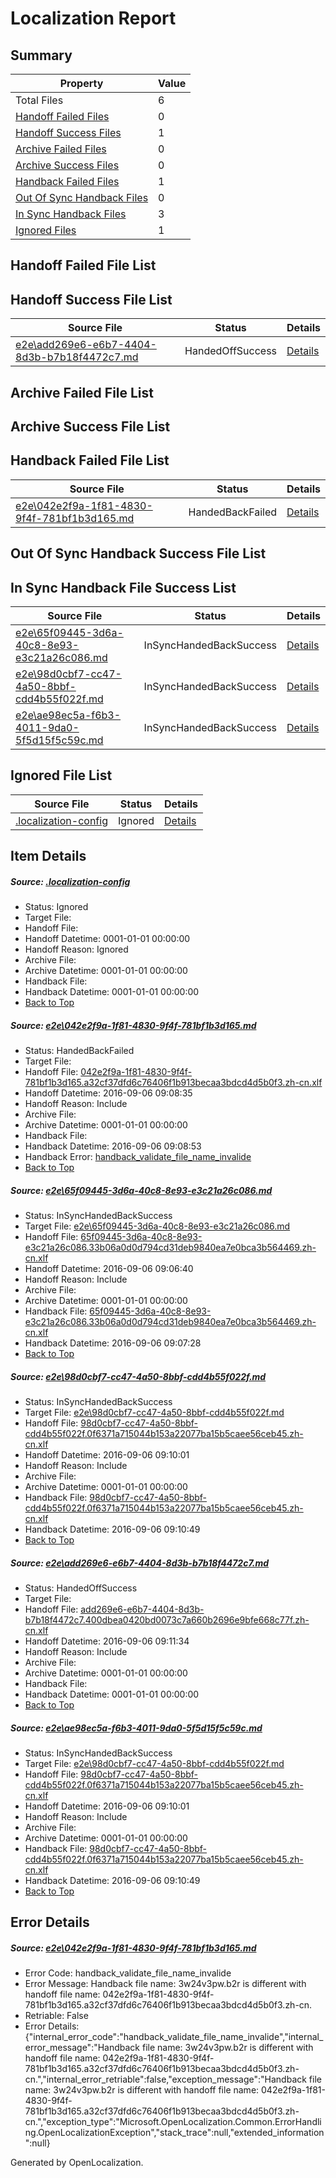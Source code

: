 # <a name='report-top'></a> Localization Report

## Summary
 Property | Value 
 -------- | ----- 
 Total Files | 6
[ Handoff Failed Files ](#handoff-failed-list)| 0
[ Handoff Success Files ](#handoff-success-list)| 1
[ Archive Failed Files ](#archive-failed-list)| 0
[ Archive Success Files ](#archive-success-list)| 0
[ Handback Failed Files ](#handback-failed-list)| 1
[ Out Of Sync Handback Files ](#outofsync-handback-success-list)| 0
[ In Sync Handback Files ](#insync-handback-success-list)| 3
[ Ignored Files ](#ignored-list)| 1

## <a name='handoff-failed-list'></a> Handoff Failed File List

## <a name='handoff-success-list'></a> Handoff Success File List
 Source File | Status | Details 
 ----------- | ------ | ------- 
 [e2e\add269e6-e6b7-4404-8d3b-b7b18f4472c7.md](https://github.com/OpenLocalizationTestOrg/ol-test0/blob/aac5a3adf44602c32763da04e88ad375da36ba11/e2e/add269e6-e6b7-4404-8d3b-b7b18f4472c7.md) | HandedOffSuccess | [Details](#16a981d948595c3be5d4ab432e04ee6f73d7252f4)

## <a name='archive-failed-list'></a> Archive Failed File List

## <a name='archive-success-list'></a> Archive Success File List

## <a name='handback-failed-list'></a> Handback Failed File List
 Source File | Status | Details 
 ----------- | ------ | ------- 
 [e2e\042e2f9a-1f81-4830-9f4f-781bf1b3d165.md](https://github.com/OpenLocalizationTestOrg/ol-test0/blob/f779259cf350a2964e39fe7b729ae11b47e58e9f/e2e/042e2f9a-1f81-4830-9f4f-781bf1b3d165.md) | HandedBackFailed | [Details](#1ab511aea294634986be3eddb551c3b8fdd966261)

## <a name='outofsync-handback-success-list'></a> Out Of Sync Handback Success File List

## <a name='insync-handback-success-list'></a> In Sync Handback File Success List
 Source File | Status | Details 
 ----------- | ------ | ------- 
 [e2e\65f09445-3d6a-40c8-8e93-e3c21a26c086.md](https://github.com/OpenLocalizationTestOrg/ol-test0/blob/82b5e2c740b3bee9355df291b5eeee7c8d903f3a/e2e/65f09445-3d6a-40c8-8e93-e3c21a26c086.md) | InSyncHandedBackSuccess | [Details](#fcab287c26f45d8c372d938f234fef6f158f05d72)
 [e2e\98d0cbf7-cc47-4a50-8bbf-cdd4b55f022f.md](https://github.com/OpenLocalizationTestOrg/ol-test0/blob/335a20ceecf3151df73c9f946535039096c64ba7/e2e/98d0cbf7-cc47-4a50-8bbf-cdd4b55f022f.md) | InSyncHandedBackSuccess | [Details](#f740e48ee37e716602fbc1149f9ad630fb2c35df3)
 [e2e\ae98ec5a-f6b3-4011-9da0-5f5d15f5c59c.md](https://github.com/OpenLocalizationTestOrg/ol-test0/blob/aac5a3adf44602c32763da04e88ad375da36ba11/e2e/ae98ec5a-f6b3-4011-9da0-5f5d15f5c59c.md) | InSyncHandedBackSuccess | [Details](#f740e48ee37e716602fbc1149f9ad630fb2c35df5)

## <a name='ignored-list'></a> Ignored File List
 Source File | Status | Details 
 ----------- | ------ | ------- 
 [.localization-config](https://github.com/OpenLocalizationTestOrg/ol-test0/blob/aac5a3adf44602c32763da04e88ad375da36ba11/.localization-config) | Ignored | [Details](#3d4f252ac210baf56311d7e97dcc2db10974dbd20)

## Item Details
##### <a name='3d4f252ac210baf56311d7e97dcc2db10974dbd20'></a> Source: [.localization-config](https://github.com/OpenLocalizationTestOrg/ol-test0/blob/aac5a3adf44602c32763da04e88ad375da36ba11/.localization-config)
* Status: Ignored
* Target File: 
* Handoff File: 
* Handoff Datetime: 0001-01-01 00:00:00
* Handoff Reason: Ignored
* Archive File: 
* Archive Datetime: 0001-01-01 00:00:00
* Handback File: 
* Handback Datetime: 0001-01-01 00:00:00
* [Back to Top](#report-top)

##### <a name='1ab511aea294634986be3eddb551c3b8fdd966261'></a> Source: [e2e\042e2f9a-1f81-4830-9f4f-781bf1b3d165.md](https://github.com/OpenLocalizationTestOrg/ol-test0/blob/f779259cf350a2964e39fe7b729ae11b47e58e9f/e2e/042e2f9a-1f81-4830-9f4f-781bf1b3d165.md)
* Status: HandedBackFailed
* Target File: 
* Handoff File: [042e2f9a-1f81-4830-9f4f-781bf1b3d165.a32cf37dfd6c76406f1b913becaa3bdcd4d5b0f3.zh-cn.xlf](https://github.com/OpenLocalizationTestOrg/ol-test0-handoff/blob/b0869f1dc55bc867351e8f8b1f1ddf4fdf4d3454/ol-handoff/OpenLocalizationTestOrg/ol-test0-zhcn/ci/ht/042e2f9a-1f81-4830-9f4f-781bf1b3d165.a32cf37dfd6c76406f1b913becaa3bdcd4d5b0f3.zh-cn.xlf)
* Handoff Datetime: 2016-09-06 09:08:35
* Handoff Reason: Include
* Archive File: 
* Archive Datetime: 0001-01-01 00:00:00
* Handback File: 
* Handback Datetime: 2016-09-06 09:08:53
* Handback Error: [handback_validate_file_name_invalide](#1ab511aea294634986be3eddb551c3b8fdd966261handback_validate_file_name_invalide)
* [Back to Top](#report-top)

##### <a name='fcab287c26f45d8c372d938f234fef6f158f05d72'></a> Source: [e2e\65f09445-3d6a-40c8-8e93-e3c21a26c086.md](https://github.com/OpenLocalizationTestOrg/ol-test0/blob/82b5e2c740b3bee9355df291b5eeee7c8d903f3a/e2e/65f09445-3d6a-40c8-8e93-e3c21a26c086.md)
* Status: InSyncHandedBackSuccess
* Target File: [e2e\65f09445-3d6a-40c8-8e93-e3c21a26c086.md](https://github.com/OpenLocalizationTestOrg/ol-test0-zhcn/blob/e34ec0f89ad6af1392c12b9a4c9c860e34f5913f/e2e/65f09445-3d6a-40c8-8e93-e3c21a26c086.md)
* Handoff File: [65f09445-3d6a-40c8-8e93-e3c21a26c086.33b06a0d0d794cd31deb9840ea7e0bca3b564469.zh-cn.xlf](https://github.com/OpenLocalizationTestOrg/ol-test0-handoff/blob/0dc0ec87200b45ca2a150b65cc3c5470af2332da/ol-handoff/OpenLocalizationTestOrg/ol-test0-zhcn/ci/ht/65f09445-3d6a-40c8-8e93-e3c21a26c086.33b06a0d0d794cd31deb9840ea7e0bca3b564469.zh-cn.xlf)
* Handoff Datetime: 2016-09-06 09:06:40
* Handoff Reason: Include
* Archive File: 
* Archive Datetime: 0001-01-01 00:00:00
* Handback File: [65f09445-3d6a-40c8-8e93-e3c21a26c086.33b06a0d0d794cd31deb9840ea7e0bca3b564469.zh-cn.xlf](https://github.com/OpenLocalizationTestOrg/ol-test0-handback/blob/5ffa90a91cc778a3578922a1becf3a3311aae66b/ol-handback/OpenLocalizationTestOrg/ol-test0-zhcn/ci/ht/65f09445-3d6a-40c8-8e93-e3c21a26c086.33b06a0d0d794cd31deb9840ea7e0bca3b564469.zh-cn.xlf)
* Handback Datetime: 2016-09-06 09:07:28
* [Back to Top](#report-top)

##### <a name='f740e48ee37e716602fbc1149f9ad630fb2c35df3'></a> Source: [e2e\98d0cbf7-cc47-4a50-8bbf-cdd4b55f022f.md](https://github.com/OpenLocalizationTestOrg/ol-test0/blob/335a20ceecf3151df73c9f946535039096c64ba7/e2e/98d0cbf7-cc47-4a50-8bbf-cdd4b55f022f.md)
* Status: InSyncHandedBackSuccess
* Target File: [e2e\98d0cbf7-cc47-4a50-8bbf-cdd4b55f022f.md](https://github.com/OpenLocalizationTestOrg/ol-test0-zhcn/blob/ee7064d42fedde85907ebf6921d5e3d6766932f4/e2e/98d0cbf7-cc47-4a50-8bbf-cdd4b55f022f.md)
* Handoff File: [98d0cbf7-cc47-4a50-8bbf-cdd4b55f022f.0f6371a715044b153a22077ba15b5caee56ceb45.zh-cn.xlf](https://github.com/OpenLocalizationTestOrg/ol-test0-handoff/blob/3c80d6c22c60fd4e0475113f6b1b3408b22c5a3e/ol-handoff/OpenLocalizationTestOrg/ol-test0-zhcn/ci/ht/98d0cbf7-cc47-4a50-8bbf-cdd4b55f022f.0f6371a715044b153a22077ba15b5caee56ceb45.zh-cn.xlf)
* Handoff Datetime: 2016-09-06 09:10:01
* Handoff Reason: Include
* Archive File: 
* Archive Datetime: 0001-01-01 00:00:00
* Handback File: [98d0cbf7-cc47-4a50-8bbf-cdd4b55f022f.0f6371a715044b153a22077ba15b5caee56ceb45.zh-cn.xlf](https://github.com/OpenLocalizationTestOrg/ol-test0-handback/blob/5e59f8ae652a9f922c71f8ac6e454f09ebd7c2b0/ol-handback/OpenLocalizationTestOrg/ol-test0-zhcn/ci/ht/98d0cbf7-cc47-4a50-8bbf-cdd4b55f022f.0f6371a715044b153a22077ba15b5caee56ceb45.zh-cn.xlf)
* Handback Datetime: 2016-09-06 09:10:49
* [Back to Top](#report-top)

##### <a name='16a981d948595c3be5d4ab432e04ee6f73d7252f4'></a> Source: [e2e\add269e6-e6b7-4404-8d3b-b7b18f4472c7.md](https://github.com/OpenLocalizationTestOrg/ol-test0/blob/aac5a3adf44602c32763da04e88ad375da36ba11/e2e/add269e6-e6b7-4404-8d3b-b7b18f4472c7.md)
* Status: HandedOffSuccess
* Target File: 
* Handoff File: [add269e6-e6b7-4404-8d3b-b7b18f4472c7.400dbea0420bd0073c7a660b2696e9bfe668c77f.zh-cn.xlf](https://github.com/OpenLocalizationTestOrg/ol-test0-handoff/blob/b70f467129cacd97dcdc93d219e56f58bd96beba/ol-handoff/OpenLocalizationTestOrg/ol-test0-zhcn/ci/ht/add269e6-e6b7-4404-8d3b-b7b18f4472c7.400dbea0420bd0073c7a660b2696e9bfe668c77f.zh-cn.xlf)
* Handoff Datetime: 2016-09-06 09:11:34
* Handoff Reason: Include
* Archive File: 
* Archive Datetime: 0001-01-01 00:00:00
* Handback File: 
* Handback Datetime: 0001-01-01 00:00:00
* [Back to Top](#report-top)

##### <a name='f740e48ee37e716602fbc1149f9ad630fb2c35df5'></a> Source: [e2e\ae98ec5a-f6b3-4011-9da0-5f5d15f5c59c.md](https://github.com/OpenLocalizationTestOrg/ol-test0/blob/aac5a3adf44602c32763da04e88ad375da36ba11/e2e/ae98ec5a-f6b3-4011-9da0-5f5d15f5c59c.md)
* Status: InSyncHandedBackSuccess
* Target File: [e2e\98d0cbf7-cc47-4a50-8bbf-cdd4b55f022f.md](https://github.com/OpenLocalizationTestOrg/ol-test0-zhcn/blob/ee7064d42fedde85907ebf6921d5e3d6766932f4/e2e/98d0cbf7-cc47-4a50-8bbf-cdd4b55f022f.md)
* Handoff File: [98d0cbf7-cc47-4a50-8bbf-cdd4b55f022f.0f6371a715044b153a22077ba15b5caee56ceb45.zh-cn.xlf](https://github.com/OpenLocalizationTestOrg/ol-test0-handoff/blob/3c80d6c22c60fd4e0475113f6b1b3408b22c5a3e/ol-handoff/OpenLocalizationTestOrg/ol-test0-zhcn/ci/ht/98d0cbf7-cc47-4a50-8bbf-cdd4b55f022f.0f6371a715044b153a22077ba15b5caee56ceb45.zh-cn.xlf)
* Handoff Datetime: 2016-09-06 09:10:01
* Handoff Reason: Include
* Archive File: 
* Archive Datetime: 0001-01-01 00:00:00
* Handback File: [98d0cbf7-cc47-4a50-8bbf-cdd4b55f022f.0f6371a715044b153a22077ba15b5caee56ceb45.zh-cn.xlf](https://github.com/OpenLocalizationTestOrg/ol-test0-handback/blob/5e59f8ae652a9f922c71f8ac6e454f09ebd7c2b0/ol-handback/OpenLocalizationTestOrg/ol-test0-zhcn/ci/ht/98d0cbf7-cc47-4a50-8bbf-cdd4b55f022f.0f6371a715044b153a22077ba15b5caee56ceb45.zh-cn.xlf)
* Handback Datetime: 2016-09-06 09:10:49
* [Back to Top](#report-top)


## Error Details
##### <a name='1ab511aea294634986be3eddb551c3b8fdd966261handback_validate_file_name_invalide'></a> Source: [e2e\042e2f9a-1f81-4830-9f4f-781bf1b3d165.md](#1ab511aea294634986be3eddb551c3b8fdd966261)
* Error Code: handback_validate_file_name_invalide
* Error Message: Handback file name: 3w24v3pw.b2r is different with handoff file name: 042e2f9a-1f81-4830-9f4f-781bf1b3d165.a32cf37dfd6c76406f1b913becaa3bdcd4d5b0f3.zh-cn.
* Retriable: False
* Error Details: {"internal_error_code":"handback_validate_file_name_invalide","internal_error_message":"Handback file name: 3w24v3pw.b2r is different with handoff file name: 042e2f9a-1f81-4830-9f4f-781bf1b3d165.a32cf37dfd6c76406f1b913becaa3bdcd4d5b0f3.zh-cn.","internal_error_retriable":false,"exception_message":"Handback file name: 3w24v3pw.b2r is different with handoff file name: 042e2f9a-1f81-4830-9f4f-781bf1b3d165.a32cf37dfd6c76406f1b913becaa3bdcd4d5b0f3.zh-cn.","exception_type":"Microsoft.OpenLocalization.Common.ErrorHandling.OpenLocalizationException","stack_trace":null,"extended_information":null}


Generated by OpenLocalization.

